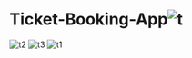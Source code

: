 # Ticket-Booking-App![t](https://user-images.githubusercontent.com/90784719/219701261-045cae04-5d35-43e1-8b3a-b43f61cd3bd9.jpg)
![t2](https://user-images.githubusercontent.com/90784719/219701284-20716abc-8b49-4b5d-a2d2-242819242fbb.jpg)
![t3](https://user-images.githubusercontent.com/90784719/219701294-687405a5-3a73-464e-9421-c12e17700a7e.jpg)
![t1](https://user-images.githubusercontent.com/90784719/219701381-906d049e-32c1-45da-bfb7-8db299018378.jpg)
